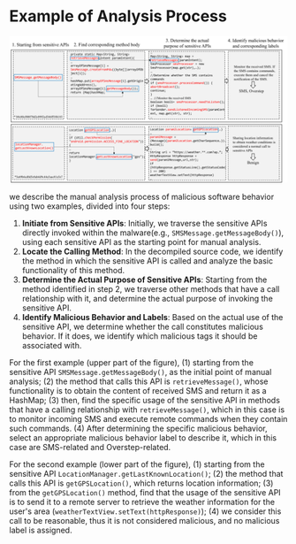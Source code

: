 # Example of Analysis Process

![case_example](..\image\case_example.png)



we describe the manual analysis process of malicious software behavior using two examples, divided into four steps:

1. **Initiate from Sensitive APIs**: Initially, we traverse the sensitive APIs directly invoked within the malware(e.g., `SMSMessage.getMessageBody()`), using each sensitive API as the starting point for manual analysis.
2. **Locate the Calling Method**: In the decompiled source code, we identify the method in which the sensitive API is called and analyze the basic functionality of this method.
3. **Determine the Actual Purpose of Sensitive APIs**: Starting from the method identified in step 2, we traverse other methods that have a call relationship with it, and determine the actual purpose of invoking the sensitive API.
4. **Identify Malicious Behavior and Labels**: Based on the actual use of the sensitive API, we determine whether the call constitutes malicious behavior. If it does, we identify which malicious tags it should be associated with.

For the first example (upper part of the figure), (1) starting from the sensitive API `SMSMessage.getMessageBody()`, as the initial point of manual analysis; (2) the method that calls this API is `retrieveMessage()`, whose functionality is to obtain the content of received SMS and return it as a HashMap; (3) then, find the specific usage of the sensitive API in methods that have a calling relationship with `retrieveMessage()`, which in this case is to monitor incoming SMS and execute remote commands when they contain such commands. (4) After determining the specific malicious behavior, select an appropriate malicious behavior label to describe it, which in this case are SMS-related and Overstep-related.

For the second example (lower part of the figure), (1) starting from the sensitive API `LocationManager.getLastKnownLocation()`; (2) the method that calls this API is `getGPSLocation()`, which returns location information; (3) from the `getGPSLocation()` method, find that the usage of the sensitive API is to send it to a remote server to retrieve the weather information for the user's area (`weatherTextView.setText(httpResponse)`); (4) we consider this call to be reasonable, thus it is not considered malicious, and no malicious label is assigned.